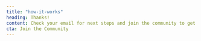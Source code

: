 ```yaml
---
title: "how-it-works"
heading: Thanks!
content: Check your email for next steps and join the community to get involved.
cta: Join the Community
---
```

